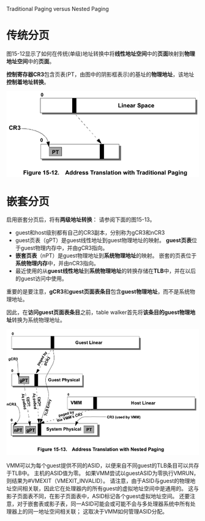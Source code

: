 
Traditional Paging versus Nested Paging

# 传统分页

图15-12显示了如何在传统(单级)地址转换中将**线性地址空间**中的**页面**映射到**物理地址空间**中的**页面**。

**控制寄存器CR3**包含页表(PT，由图中的阴影框表示)的基址的**物理地址**，该地址**控制着地址转换**。

![2020-09-10-08-40-47.png](./images/2020-09-10-08-40-47.png)

# 嵌套分页

启用嵌套分页后，将有**两级地址转换**： 请参阅下面的图15-13。

* guest和host级别都有自己的CR3副本，分别称为gCR3和nCR3
* guest页表（gPT）是guest线性地址到guest物理地址的映射。 **guest页表**位于guest物理内存中，并由gCR3指向。
* **嵌套页表**（nPT）是guest物理地址到**系统物理地址**的映射。 嵌套的页表位于**系统物理内存**中，并由nCR3指向。
* 最近使用的从**guest线性地址**到**系统物理地址**的转换存储在**TLB**中，并在以后的guest访问中使用。

重要的是要注意，**gCR3**和**guest页面表条目**包含**guest物理地址**，而不是系统物理地址。

因此，在**访问guest页面表条目**之前，table walker首先将**该条目的guest物理地址**转换为系统物理地址。

![2020-09-10-08-44-50.png](./images/2020-09-10-08-44-50.png)

VMM可以为每个guest提供不同的ASID，以便来自不同guest的TLB条目可以共存于TLB中。 主机的ASID值为零。 如果VMM尝试以guestASID为零执行VMRUN，则结果为#VMEXIT（VMEXIT_INVALID）。 请注意，由于ASID与guest的物理地址空间相关联，因此它在处理器内的所有guest的虚拟地址空间中是通用的。 这与影子页面表不同，在影子页面表中，ASID标记各个guest虚拟地址空间。 还要注意，对于嵌套表或影子表，同一ASID可能会或可能不会与多处理器系统中所有处理器上的同一地址空间相关联； 这取决于VMM如何管理ASID分配。